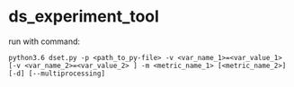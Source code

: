 # ds_experiment_tool

run with command:

`python3.6 dset.py -p <path_to_py-file> -v <var_name_1>=<var_value_1> [-v <var_name_2>=<var_value_2> ] -m <metric_name_1> [<metric_name_2>] [-d] [--multiprocessing]`

